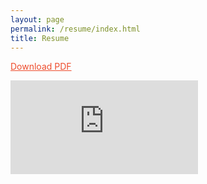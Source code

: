 ```yaml
---
layout: page
permalink: /resume/index.html
title: Resume
---
```


<a style="color:#ee4c2c" href="https://ain-soph.github.io/resume/cv.pdf">Download PDF</a>

<embed src="https://ain-soph.github.io/resume/cv.pdf" type="image/svg+xml">
